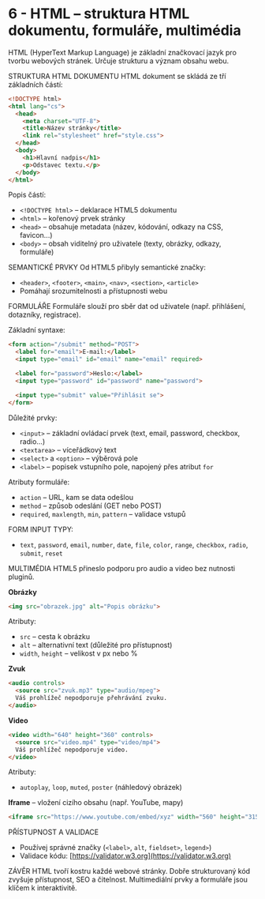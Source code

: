 # 6 - HTML – struktura HTML dokumentu, formuláře, multimédia
HTML (HyperText Markup Language) je základní značkovací jazyk pro tvorbu webových stránek. Určuje strukturu a význam obsahu webu.

STRUKTURA HTML DOKUMENTU
HTML dokument se skládá ze tří základních částí:

```html
<!DOCTYPE html>
<html lang="cs">
  <head>
    <meta charset="UTF-8">
    <title>Název stránky</title>
    <link rel="stylesheet" href="style.css">
  </head>
  <body>
    <h1>Hlavní nadpis</h1>
    <p>Odstavec textu.</p>
  </body>
</html>
```

Popis částí:

* `<!DOCTYPE html>` – deklarace HTML5 dokumentu
* `<html>` – kořenový prvek stránky
* `<head>` – obsahuje metadata (název, kódování, odkazy na CSS, favicon...)
* `<body>` – obsah viditelný pro uživatele (texty, obrázky, odkazy, formuláře)

SEMANTICKÉ PRVKY
Od HTML5 přibyly semantické značky:

* `<header>`, `<footer>`, `<main>`, `<nav>`, `<section>`, `<article>`
* Pomáhají srozumitelnosti a přístupnosti webu

FORMULÁŘE
Formuláře slouží pro sběr dat od uživatele (např. přihlášení, dotazníky, registrace).

Základní syntaxe:

```html
<form action="/submit" method="POST">
  <label for="email">E-mail:</label>
  <input type="email" id="email" name="email" required>

  <label for="password">Heslo:</label>
  <input type="password" id="password" name="password">

  <input type="submit" value="Přihlásit se">
</form>
```

Důležité prvky:

* `<input>` – základní ovládací prvek (text, email, password, checkbox, radio...)
* `<textarea>` – víceřádkový text
* `<select>` a `<option>` – výběrová pole
* `<label>` – popisek vstupního pole, napojený přes atribut `for`

Atributy formuláře:

* `action` – URL, kam se data odešlou
* `method` – způsob odeslání (GET nebo POST)
* `required`, `maxlength`, `min`, `pattern` – validace vstupů

FORM INPUT TYPY:

* `text`, `password`, `email`, `number`, `date`, `file`, `color`, `range`, `checkbox`, `radio`, `submit`, `reset`

MULTIMÉDIA
HTML5 přineslo podporu pro audio a video bez nutnosti pluginů.

**Obrázky**

```html
<img src="obrazek.jpg" alt="Popis obrázku">
```

Atributy:

* `src` – cesta k obrázku
* `alt` – alternativní text (důležité pro přístupnost)
* `width`, `height` – velikost v px nebo %

**Zvuk**

```html
<audio controls>
  <source src="zvuk.mp3" type="audio/mpeg">
  Váš prohlížeč nepodporuje přehrávání zvuku.
</audio>
```

**Video**

```html
<video width="640" height="360" controls>
  <source src="video.mp4" type="video/mp4">
  Váš prohlížeč nepodporuje video.
</video>
```

Atributy:

* `autoplay`, `loop`, `muted`, `poster` (náhledový obrázek)

**Iframe** – vložení cizího obsahu (např. YouTube, mapy)

```html
<iframe src="https://www.youtube.com/embed/xyz" width="560" height="315" allowfullscreen></iframe>
```

PŘÍSTUPNOST A VALIDACE

* Používej správné značky (`<label>`, `alt`, `fieldset>`, `legend>`)
* Validace kódu: [https://validator.w3.org](https://validator.w3.org)

ZÁVĚR
HTML tvoří kostru každé webové stránky. Dobře strukturovaný kód zvyšuje přístupnost, SEO a čitelnost. Multimediální prvky a formuláře jsou klíčem k interaktivitě.
